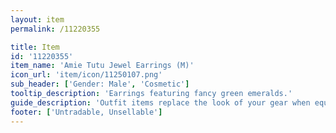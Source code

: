 ```yaml
---
layout: item
permalink: /11220355

title: Item
id: '11220355'
item_name: 'Amie Tutu Jewel Earrings (M)'
icon_url: 'item/icon/11250107.png'
sub_header: ['Gender: Male', 'Cosmetic']
tooltip_description: 'Earrings featuring fancy green emeralds.'
guide_description: 'Outfit items replace the look of your gear when equipped.'
footer: ['Untradable, Unsellable']
---
```

